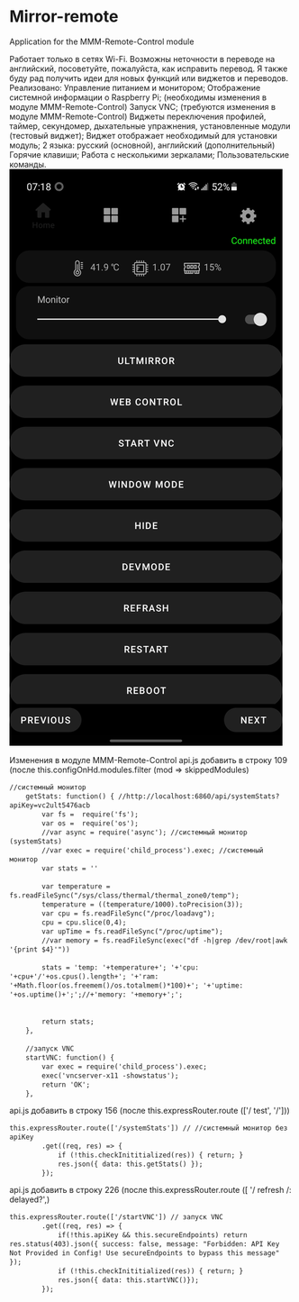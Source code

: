 # Mirror-remote
Application for the MMM-Remote-Control module
 
Работает только в сетях Wi-Fi.
Возможны неточности в переводе на английский, посоветуйте, пожалуйста, как исправить перевод. Я также буду рад получить идеи для новых функций или виджетов и переводов.
Реализовано:
Управление питанием и монитором;
Отображение системной информации о Raspberry Pi; (необходимы изменения в модуле MMM-Remote-Control)
Запуск VNC; (требуются изменения в модуле MMM-Remote-Control)
Виджеты переключения профилей, таймер, секундомер, дыхательные упражнения, установленные модули (тестовый виджет);
Виджет отображает необходимый для установки модуль;
2 языка: русский (основной), английский (дополнительный)
Горячие клавиши;
Работа с несколькими зеркалами;
Пользовательские команды.
![Home](home.jpg)

Изменения в модуле MMM-Remote-Control
api.js добавить в строку 109 (после this.configOnHd.modules.filter (mod => skippedModules)

	//системный монитор
		getStats: function() { //http://localhost:6860/api/systemStats?apiKey=vc2ult5476acb
            var fs =  require('fs');
            var os =  require('os');
            //var async = require('async'); //системный монитор (systemStats)
            //var exec = require('child_process').exec; //системный монитор
            var stats = ''

            var temperature = fs.readFileSync("/sys/class/thermal/thermal_zone0/temp");
            temperature = ((temperature/1000).toPrecision(3));
            var cpu = fs.readFileSync("/proc/loadavg");
            cpu = cpu.slice(0,4);
            var upTime = fs.readFileSync("/proc/uptime");
            //var memory = fs.readFileSync(exec("df -h|grep /dev/root|awk '{print $4}'"))
                
            stats = 'temp: '+temperature+'; '+'cpu: '+cpu+'/'+os.cpus().length+'; '+'ram: '+Math.floor(os.freemem()/os.totalmem()*100)+'; '+'uptime: '+os.uptime()+';';//+'memory: '+memory+';';
                
                
            return stats;
		},
        
        //запуск VNC
		startVNC: function() { 
            var exec = require('child_process').exec;
            exec('vncserver-x11 -showstatus');  
            return 'OK';
		},
api.js добавить в строку 156 (после this.expressRouter.route (['/ test', '/']))

	this.expressRouter.route(['/systemStats']) // //системный монитор без apiKey
            .get((req, res) => {
                if (!this.checkInititialized(res)) { return; }
                res.json({ data: this.getStats() });
            });
api.js добавить в строку 226 (после this.expressRouter.route ([
'/ refresh /: delayed?',)

	this.expressRouter.route(['/startVNC']) // запуск VNC
            .get((req, res) => {
                if(!this.apiKey && this.secureEndpoints) return res.status(403).json({ success: false, message: "Forbidden: API Key Not Provided in Config! Use secureEndpoints to bypass this message" });
                if (!this.checkInititialized(res)) { return; }
                res.json({ data: this.startVNC()});
            });
